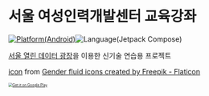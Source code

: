 # 서울 여성인력개발센터 교육강좌
[![Platform(Android)](https://img.shields.io/badge/platform-android-blue)](http://www.android.com)![Language(Jetpack Compose)](https://img.shields.io/badge/language-Jetpack_Compose-red)

[서울 열린 데이터 광장](http://data.seoul.go.kr)을 이용한 신기술 연습용 프로젝트

[icon](https://www.flaticon.com/free-icon/female_11107528?related_id=11107528) from [Gender fluid icons created by Freepik - Flaticon](https://www.flaticon.com/free-icons/gender-fluid) 

[<img src="https://play.google.com/intl/en_us/badges/static/images/badges/en_badge_web_generic.png" alt="Get it on Google Play" style="zoom:50%;" />](https://play.google.com/store/apps/details?id=kr.susemi99.seoulwomen&pcampaignid=pcampaignidMKT-Other-global-all-co-prtnr-py-PartBadge-Mar2515-1)